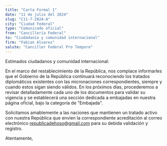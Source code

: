 ```yaml
---
title: "Carta Formal 1"
date: "11 de julio del 2024"
slug: "C11-7-2024-A"
city: "Ciudad Federal"
type: "Comunicado oficial"
from: "Cancillería Federal"
to: "Ciudadanía y comunidad internacional"
firm: "Fabian Alvarez"
salute: "Canciller Federal Pro Tempore"
---
```

Estimados ciudadanos y comunidad internacional:

En el marco del restablecimiento de la República, nos complace informarles que el Gobierno de la República continuará reconociendo los tratados diplomáticos existentes con las micronaciones correspondientes, siempre y cuando estos sigan siendo válidos. En los próximos días, procederemos a revisar detalladamente cada uno de los documentos para validar su vigencia y se establecerá una sección dedicada a embajadas en nuestra página oficial, bajo la categoría de "Embajada".

Solicitamos amablemente a las naciones que mantienen un tratado activo con nuestra República que envíen la correspondiente acreditación al correo electrónico republicadehoso@gmail.com para su debida validación y registro.

Atentamente,